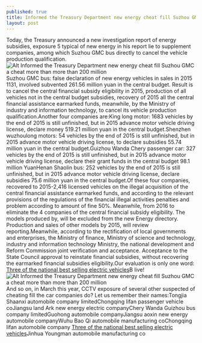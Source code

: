 ```yaml
---
published: true
title: Informed the Treasury Department new energy cheat fill Suzhou GMC a cheat more than more than 200 million
layout: post
---
```

Today, the Treasury announced a new investigation report of energy subsidies, exposure 5 typical of new energy in his report lie to supplement companies, among which Suzhou GMC bus directly to cancel the vehicle production qualification.![Alt Informed the Treasury Department new energy cheat fill Suzhou GMC a cheat more than more than 200 million ](https://c2.staticflickr.com/6/5329/30080192961_3cc36efd9b_z.jpg)Suzhou GMC bus: false declaration of new energy vehicles in sales in 2015 1131, involved subvented 261.56 million yuan in the central budget. Result is to cancel the central financial subsidy eligibility in 2015, production of all vehicles not in the central budget subsidies, recovery of 2015 all the central financial assistance earmarked funds, meanwhile, by the Ministry of industry and information technology, to cancel its vehicle production qualification.Another four companies are:King long motor: 1683 vehicles by the end of 2015 is still unfinished, but in 2015 advance motor vehicle driving license, declare money 519.21 million yuan in the central budget.Shenzhen wuzhoulong motors: 54 vehicles by the end of 2015 is still unfinished, but in 2015 advance motor vehicle driving license, to declare subsidies 55.74 million yuan in the central budget.Guizhou Wanda Chery passenger car: 327 vehicles by the end of 2015 is still unfinished, but in 2015 advance motor vehicle driving license, declare their grant funds in the central budget 98.1 million YuanHenan Shaolin bus: 252 vehicles by the end of 2015 is still unfinished, but in 2015 advance motor vehicle driving license, declare subsidies 75.6 million yuan in the central budget.Of these four companies, recovered to 2015-2,416 licensed vehicles on the illegal acquisition of the central financial assistance earmarked funds, and according to the relevant provisions of the regulations of the financial illegal activities penalties and problem according to amount of fine 50%. Meanwhile, from 2016 to eliminate the 4 companies of the central financial subsidy eligibility. The models produced by, will be excluded from the new Energy directory. Production and sales of other models by 2015, will review reporting.Meanwhile, according to the rectification of local governments and enterprises, the Ministry of finance, Ministry of science and technology, industry and information technology Ministry, the national development and Reform Commission joint verification and acceptance. Acceptance to the State Council approval to reinstate financial subsidies, without recovering the earmarked financial subsidies eligibility.Our evaluation is only one word: [Three of the national best selling electric vehicles](http://www.evertiny.com/2016/08/21/three-of-the-national-best-selling-electric-vehicles-is-that-they/)B live!![Alt Informed the Treasury Department new energy cheat fill Suzhou GMC a cheat more than more than 200 million ](https://c1.staticflickr.com/9/8398/30080198111_ff3cdf8e58_z.jpg)And so on, in March this year, CCTV exposure of several other suspected of cheating fill the car companies do? Let us remember their names:Tongjia Shaanxi automobile company limitedChongqing lifan passenger vehicle coJiangsu land Ark new energy electric companyChery Wanda Guizhou bus company limitedGuohong automobile companyJiangsu aoxin new energy automobile companyWuhu Bao Qi automobile manufacturing coChongqing lifan automobile company [Three of the national best selling electric vehicles](http://www.evertiny.com/2016/08/21/three-of-the-national-best-selling-electric-vehicles-is-that-they/)Jinhua Youngman automobile manufacturing co
